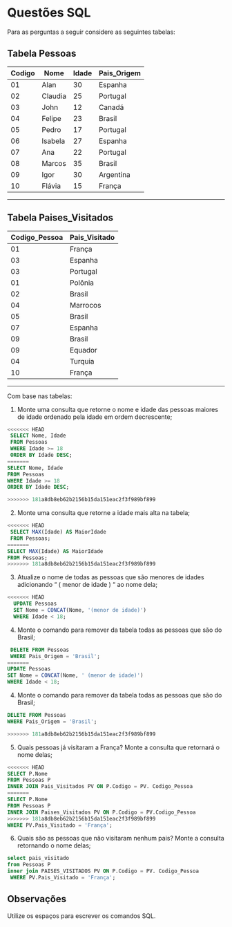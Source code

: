 # Questões SQL

Para as perguntas a seguir considere as seguintes tabelas:

## Tabela Pessoas
| Codigo | Nome    | Idade | Pais_Origem |
|--------|---------|-------|-------------|
| 01     | Alan    | 30    | Espanha     |
| 02     | Claudia | 25    | Portugal    |
| 03     | John    | 12    | Canadá      |
| 04     | Felipe  | 23    | Brasil      |
| 05     | Pedro   | 17    | Portugal    |
| 06     | Isabela | 27    | Espanha     |
| 07     | Ana     | 22    | Portugal    |
| 08     | Marcos  | 35    | Brasil      |
| 09     | Igor    | 30    | Argentina   |
| 10     | Flávia  | 15    | França      |

---

## Tabela Paises_Visitados

| Codigo_Pessoa | Pais_Visitado |
|---------------|---------------|
| 01            | França        |
| 03            | Espanha       |
| 03            | Portugal      |
| 01            | Polônia       |
| 02            | Brasil        |
| 04            | Marrocos      |
| 05            | Brasil        |
| 07            | Espanha       |
| 09            | Brasil        |
| 09            | Equador       |
| 04            | Turquia       |
| 10            | França        |

---

Com base nas tabelas:

1. Monte uma consulta que retorne o nome e idade das pessoas maiores de idade ordenado pela idade em ordem decrescente;
```SQL
<<<<<<< HEAD
 SELECT Nome, Idade
 FROM Pessoas
 WHERE Idade >= 18 
 ORDER BY Idade DESC;
=======
SELECT Nome, Idade
FROM Pessoas
WHERE Idade >= 18
ORDER BY Idade DESC;

>>>>>>> 181a8db8eb62b2156b15da151eac2f3f989bf899

```
2. Monte uma consulta que retorne a idade mais alta na tabela;
```SQL
<<<<<<< HEAD
 SELECT MAX(Idade) AS MaiorIdade
 FROM Pessoas;
=======
SELECT MAX(Idade) AS MaiorIdade
FROM Pessoas;
>>>>>>> 181a8db8eb62b2156b15da151eac2f3f989bf899

```
3. Atualize o nome de todas as pessoas que são menores de idades adicionando “ ( menor de idade ) “ ao nome dela;
```SQL
<<<<<<< HEAD
  UPDATE Pessoas
  SET Nome = CONCAT(Nome, '(menor de idade)')
  WHERE Idade < 18;
```
4. Monte o comando para remover da tabela todas as pessoas que são do Brasil;
```SQL
 DELETE FROM Pessoas
 WHERE Pais_Origem = 'Brasil';
=======
UPDATE Pessoas
SET Nome = CONCAT(Nome, ' (menor de idade)')
WHERE Idade < 18;


```
4. Monte o comando para remover da tabela todas as pessoas que são do Brasil;
```SQL
DELETE FROM Pessoas
WHERE Pais_Origem = 'Brasil';

>>>>>>> 181a8db8eb62b2156b15da151eac2f3f989bf899

```
5. Quais pessoas já visitaram a França? Monte a consulta que retornará o nome delas;
```SQL
<<<<<<< HEAD
SELECT P.Nome 
FROM Pessoas P
INNER JOIN Pais_Visitados PV ON P.Codigo = PV. Codigo_Pessoa
=======
SELECT P.Nome
FROM Pessoas P
INNER JOIN Paises_Visitados PV ON P.Codigo = PV.Codigo_Pessoa
>>>>>>> 181a8db8eb62b2156b15da151eac2f3f989bf899
WHERE PV.Pais_Visitado = 'França';

```
6. Quais são as pessoas que não visitaram nenhum pais? Monte a consulta retornando o nome delas;
```SQL
select pais_visitado
from Pessoas P
inner join PAISES_VISITADOS PV ON P.Codigo = PV. Codigo_Pessoa
 WHERE PV.Pais_Visitado = 'França';

```


## Observações
Utilize os espaços para escrever os comandos SQL.